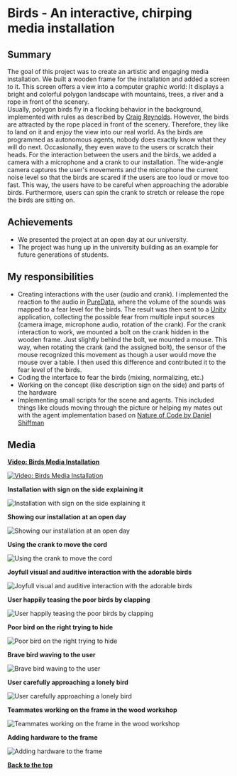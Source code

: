 # Birds - An interactive, chirping media installation
## Summary
The goal of this project was to create an artistic and engaging media installation. We built a wooden frame for the installation and added a screen to it.
This screen offers a view into a computer graphic world: It displays a bright and colorful polygon landscape with mountains, trees, a river and a rope in front of the scenery. <br/>
Usually, polygon birds fly in a flocking behavior in the background, implemented with rules as described by <a href="http://www.red3d.com/cwr/index.html" target="_blank">Craig Reynolds</a>.
However, the birds are attracted by the rope placed in front of the scenery. Therefore, they like to land on it and enjoy the view into our real world. As the birds are programmed as
autonomous agents, nobody does exactly know what they will do next. Occasionally, they even wave to the users or scratch their heads. For the interaction between the users and the birds,
we added a camera with a microphone and a crank to our installation. The wide-angle camera captures the user's movements and the microphone the current noise level so that the birds are scared if the users are too loud or move too fast. This way, the users have to be careful when approaching the adorable birds. Furthermore, users can spin the crank to stretch or release the rope the birds are sitting on.


## Achievements
* We presented the project at an open day at our university.
* The project was hung up in the university building as an example for future generations of students.

## My responsibilities
* Creating interactions with the user (audio and crank). I implemented the reaction to the audio in [PureData](https://puredata.info/), where the volume of the sounds was mapped to a fear level for the birds. The result was then sent to
a [Unity](https://unity3d.com) application, collecting the possible fear from multiple input sources (camera image, microphone audio, rotation of the crank). For the crank interaction to work, we mounted a bolt on the crank hidden in the wooden frame. Just slightly behind the bolt, we mounted
a mouse. This way, when rotating the crank (and the assigned bolt), the sensor of the mouse recognized this movement as though a 
user would move the mouse over a table. I then used this difference and contributed it to the fear level of the birds. 
* Coding the interface to fear the birds (mixing, normalizing, etc.)
* Working on the concept (like description sign on the side) and parts of the hardware
* Implementing small scripts for the scene and agents. This included things like clouds moving through the picture or helping my mates out with the agent implementation based on [Nature of Code by Daniel Shiffman](https://natureofcode.com/)

## Media
**[Video: Birds Media Installation](https://www.youtube.com/embed/Tuy0Cl3ZDKM)**

[![Video: Birds Media Installation](http://img.youtube.com/vi/Tuy0Cl3ZDKM/0.jpg)](https://www.youtube.com/embed/Tuy0Cl3ZDKM)

**Installation with sign on the side explaining it**

![Installation with sign on the side explaining it](Images/openday1.jpg)

**Showing our installation at an open day**

![Showing our installation at an open day](Images/openday2.jpg)

**Using the crank to move the cord**

![Using the crank to move the cord](Images/openday3.jpg)

**Joyfull visual and auditive interaction with the adorable birds**

![Joyfull visual and auditive interaction with the adorable birds](Images/openday4.jpg)

**User happily teasing the poor birds by clapping**

![User happily teasing the poor birds by clapping](Images/openday5.jpg)

**Poor bird on the right trying to hide**

![Poor bird on the right trying to hide](Images/hiding.jpg)

**Brave bird waving to the user**

![Brave bird waving to the user](Images/waving.jpg)

**User carefully approaching a lonely bird**

![User carefully approaching a lonely bird](Images/openday6.jpg)

**Teammates working on the frame in the wood workshop**

![Teammates working on the frame in the wood workshop](Images/woodworkshop.jpg)

**Adding hardware to the frame**

![Adding hardware to the frame](Images/addinghardware.jpg)

[**Back to the top**](#summary)
